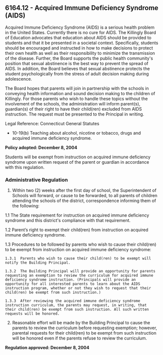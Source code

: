 ## 6164.12 - Acquired Immune Deficiency Syndrome (AIDS)

Acquired Immune Deficiency Syndrome (AIDS) is a serious health problem in the United States. Currently there is no cure for AIDS. The Killingly Board of Education advocates that education about AIDS should be provided to students and that it be presented in a societal context. Specifically, students should be encouraged and instructed in how to make decisions to protect their own health as well as their responsibility to minimize the transmission of the disease. Further, the Board supports the public health community's position that sexual abstinence is the best way to prevent the spread of AIDS. In addition, the Board believes that sexual abstinence protects the student psychologically from the stress of adult decision making during adolescence.

The Board hopes that parents will join in partnership with the schools in conveying health information and sound decision making to the children of Killingly. For those parents who wish to handle these topics without the involvement of the schools, the administration will inform parent(s), guardian(s) of their right to have their child(ren) excluded from AIDS instruction. The request must be presented to the Principal in writing.

Legal Reference:  Connecticut General Statutes

* 10-19(b) Teaching about alcohol, nicotine or tobacco, drugs and acquired immune deficiency syndrome.

**Policy adopted:  December 8, 2004**

Students will be exempt from instruction on acquired immune deficiency syndrome upon written request of the parent or guardian in accordance with this regulation.

### Administrative Regulation

1.  Within two (2) weeks after the first day of school, the Superintendent of Schools will forward, or cause to be forwarded, to all parents of children attending the schools of the district, correspondence informing them of the following:

  1.1  The State requirement for instruction on acquired immune deficiency syndrome and this district's compliance with that requirement.

  1.2   Parent’s right to exempt their child(ren) from instruction on acquired immune deficiency syndrome.

  1.3   Procedures to be followed by parents who wish to cause their child(ren) to be exempt from instruction on acquired immune deficiency syndrome:

    1.3.1  Parents who wish to cause their child(ren) to be exempt will notify the Building Principal.

    1.3.2  The Building Principal will provide an opportunity for parents requesting an exemption to review the curriculum for acquired immune deficiency syndrome instruction. (Principals will provide an opportunity for all interested parents to learn about the AIDS instruction program, whether or not they wish to request that their child(ren) be exempt from such instruction.)

    1.3.3  After reviewing the acquired immune deficiency syndrome instruction curriculum, the parents may request, in writing, that their child(ren) be exempt from such instruction. All such written requests will be honored.

2.  Reasonable effort will be made by the Building Principal to cause the parents to review the curriculum before requesting exemption; however, parental requests for their child(ren) to be exempt from such instruction will be honored even if the parents refuse to review the curriculum.

**Regulation approved:  December 8, 2004**

